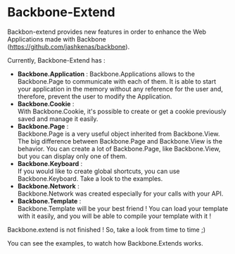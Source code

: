 Backbone-Extend
===============

Backbon-extend provides new features in order to enhance the Web Applications made with Backbone (https://github.com/jashkenas/backbone).

Currently, Backbone-Extend has :
- **Backbone.Application** :
Backbone.Applications allows to the Backbone.Page to communicate with each of them. It is able to start your application in the memory without any reference for the user and, therefore, prevent the user to modify the Application.
- **Backbone.Cookie** :  
With Backbone.Cookie, it's possible to create or get a cookie previously saved and manage it easily.
- **Backbone.Page** :  
Backbone.Page is a very useful object inherited from Backbone.View. The big difference between Backbone.Page and Backbone.View is the behavior. You can create a lot of Backbone.Page, like Backbone.View, but you can display only one of them.
- **Backbone.Keyboard** :  
If you would like to create global shortcuts, you can use Backbone.Keyboard. Take a look to the examples.
- **Backbone.Network** :  
Backbone.Network was created especially for your calls with your API.
- **Backbone.Template** :  
Backbone.Template will be your best friend ! You can load your template with it easily, and you will be able to compile your template with it !

Backbone.extend is not finished ! So, take a look from time to time ;)

You can see the examples, to watch how Backbone.Extends works.